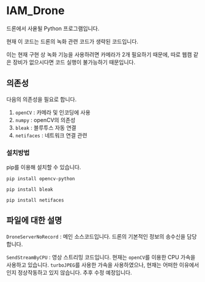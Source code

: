 # IAM_Drone

드론에서 사욛될 Python 프로그램입니다.

현재 이 코드는 드론의 녹화 관련 코드가 생략된 코드입니다. 

이는 현재 구현 상 녹화 기능을 사용하려면 카메라가 2개 필요하기 때문에, 따로 웹캠 같은 장비가 없으시다면 코드 실행이 불가능하기 때문입니다.

## 의존성
다음의 의존성을 필요로 합니다.
1. `openCV` : 카메라 및 인코딩에 사용
2. `numpy` : openCV의 의존성
3. `bleak` : 블루투스 자동 연결
4. `netifaces` : 네트워크 연결 관련

### 설치방법
pip를 이용해 설치할 수 있습니다.

`pip install opencv-python`

`pip install bleak`

`pip install netifaces`

## 파일에 대한 설명
`DroneServerNoRecord`
: 메인 소스코드입니다. 드론의 기본적인 정보의 송수신을 담당합니다.

`SendStreamByCPU`
: 영상 스트리밍 코드입니다. 현재는 `openCV`를 이용한 CPU 가속을 사용하고 있습니다. `turboJPEG`를 사용한 가속을 사용하였으나, 현재는 어떠한 이유에서인지 정상작동하고 있지 않습니다. 추후 수정 예정입니다.

